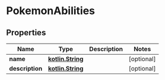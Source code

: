 # PokemonAbilities

## Properties
Name | Type | Description | Notes
------------ | ------------- | ------------- | -------------
**name** | [**kotlin.String**](.md) |  |  [optional]
**description** | [**kotlin.String**](.md) |  |  [optional]
